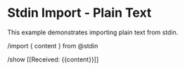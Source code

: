 # Stdin Import - Plain Text

This example demonstrates importing plain text from stdin.

/import { content } from @stdin

/show [[Received: {{content}}]]